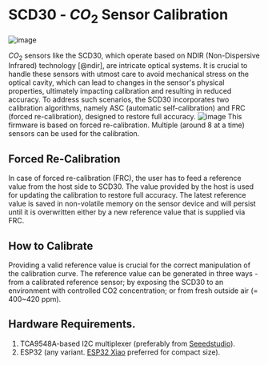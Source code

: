 # SCD30 - $CO_2$ Sensor Calibration 

![image](https://github.com/prasannaad/SCD30-Forced-Calibration-Server/assets/70738433/ae125eaa-394a-4c06-8c87-1e891a9891a1)

$CO_2$ sensors like the SCD30, which operate based on NDIR (Non-Dispersive Infrared) technology [@ndir], are intricate optical systems. 
It is crucial to handle these sensors with utmost care to avoid mechanical stress on the optical cavity, which can lead to changes in the sensor's physical properties, ultimately impacting calibration and resulting in reduced accuracy. To address such scenarios, the SCD30 incorporates two calibration algorithms, namely ASC (automatic self-calibration) and FRC (forced re-calibration), designed to restore full accuracy. 
![image](https://github.com/prasannaad/SCD30-Forced-Calibration-Server/assets/70738433/2137ba15-71ee-489e-b9f6-2ea3eb24bd0c)
This firmware is based on forced re-calibration. Multiple (around 8 at a time) sensors can be used for the calibration. 

## Forced Re-Calibration

In case of forced re-calibration (FRC), the user has to feed a reference value from the host side to SCD30. The value provided by the host is used for updating the calibration to restore full accuracy. The latest reference value is saved in non-volatile memory on the sensor device and will persist until it is overwritten either by a new reference value that is supplied via FRC.

## How to Calibrate

Providing a valid reference value is crucial for the correct manipulation of the calibration curve. The reference value can be generated in three ways - from a calibrated reference sensor; by exposing the SCD30 to an
environment with controlled CO2 concentration; or from fresh outside air (= 400~420 ppm).

## Hardware Requirements.
1. TCA9548A-based I2C multiplexer (preferably from [Seeedstudio](https://www.seeedstudio.com/Grove-8-Channel-I2C-Hub-TCA9548A-p-4398.html)).
2. ESP32 (any variant. [ESP32 Xiao](https://www.seeedstudio.com/Seeed-XIAO-ESP32C3-p-5431.html?queryID=0ed4f7c78acc6053be3f599cb81fd784&objectID=5431&indexName=bazaar_retailer_products) preferred for compact size).


